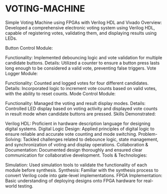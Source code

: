 # VOTING-MACHINE
Simple Voting Machine using FPGAs with Verilog HDL and Vivado 
Overview: Developed a comprehensive electronic voting system using Verilog HDL, capable of registering votes, validating them, and displaying results using LEDs.

Button Control Module:

Functionality: Implemented debouncing logic and vote validation for multiple candidate buttons.
Details: Utilized a counter to ensure a button press lasts long enough to be considered a valid vote, preventing false triggers.
Vote Logger Module:

Functionality: Counted and logged votes for four different candidates.
Details: Incorporated logic to increment vote counts based on valid votes, with the ability to reset counts.
Mode Control Module:

Functionality: Managed the voting and result display modes.
Details: Controlled LED display based on voting activity and displayed vote counts in result mode when candidate buttons are pressed.
Skills Demonstrated:

Verilog HDL: Proficient in hardware description language for designing digital systems.
Digital Logic Design: Applied principles of digital logic to ensure reliable and accurate vote counting and mode switching.
Problem-Solving: Tackled challenges related to debounce logic, state management, and synchronization of voting and display operations.
Collaboration & Documentation: Documented design thoroughly and ensured clear communication for collaborative development.
Tools & Technologies:

Simulation: Used simulation tools to validate the functionality of each module before synthesis.
Synthesis: Familiar with the synthesis process to convert Verilog code into gate-level implementations.
FPGA Implementation: Basic understanding of deploying designs onto FPGA hardware for real-world testing.
